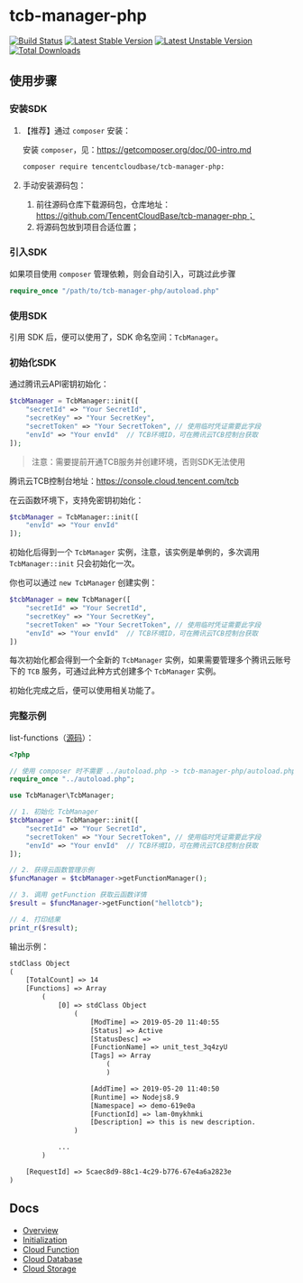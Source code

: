 # tcb-manager-php

<div id="badges">

[![Build Status](https://travis-ci.org/TencentCloudBase/tcb-manager-php.svg?branch=master)](https://travis-ci.org/tencentcloudbase/tcb-manager-php)
[![Latest Stable Version](https://poser.pugx.org/tencentcloudbase/tcb-manager-php/version)](https://packagist.org/packages/tencentcloudbase/tcb-manager-php)
[![Latest Unstable Version](https://poser.pugx.org/tencentcloudbase/tcb-manager-php/v/unstable)](//packagist.org/packages/tencentcloudbase/tcb-manager-php)
[![Total Downloads](https://poser.pugx.org/tencentcloudbase/tcb-manager-php/downloads)](https://packagist.org/packages/tencentcloudbase/tcb-manager-php)

</div>

## 使用步骤

### 安装SDK

1. 【推荐】通过 `composer` 安装：

    安装 `composer`，见：https://getcomposer.org/doc/00-intro.md

    ```bash
    composer require tencentcloudbase/tcb-manager-php:
    ```

2. 手动安装源码包：

    1. 前往源码仓库下载源码包，仓库地址：https://github.com/TencentCloudBase/tcb-manager-php；
    2. 将源码包放到项目合适位置；

### 引入SDK

如果项目使用 `composer` 管理依赖，则会自动引入，可跳过此步骤

```php
require_once "/path/to/tcb-manager-php/autoload.php"
```

### 使用SDK

引用 SDK 后，便可以使用了，SDK 命名空间：`TcbManager`。

### 初始化SDK

通过腾讯云API密钥初始化：

```php
$tcbManager = TcbManager::init([
    "secretId" => "Your SecretId",
    "secretKey" => "Your SecretKey",
    "secretToken" => "Your SecretToken", // 使用临时凭证需要此字段
    "envId" => "Your envId"  // TCB环境ID，可在腾讯云TCB控制台获取
]);
```

> 注意：需要提前开通TCB服务并创建环境，否则SDK无法使用

腾讯云TCB控制台地址：https://console.cloud.tencent.com/tcb

在云函数环境下，支持免密钥初始化：

```php
$tcbManager = TcbManager::init([
    "envId" => "Your envId"
]);
```

初始化后得到一个 `TcbManager` 实例，注意，该实例是单例的，多次调用 `TcbManager::init` 只会初始化一次。

你也可以通过 `new TcbManager` 创建实例：

```php
$tcbManager = new TcbManager([
    "secretId" => "Your SecretId",
    "secretKey" => "Your SecretKey",
    "secretToken" => "Your SecretToken", // 使用临时凭证需要此字段
    "envId" => "Your envId"  // TCB环境ID，可在腾讯云TCB控制台获取
])
```

每次初始化都会得到一个全新的 `TcbManager` 实例，如果需要管理多个腾讯云账号下的 `TCB` 服务，可通过此种方式创建多个 `TcbManager` 实例。

初始化完成之后，便可以使用相关功能了。

### 完整示例

list-functions（[源码](samples/list-functions.php)）：

```php
<?php

// 使用 composer 时不需要 ../autoload.php -> tcb-manager-php/autoload.php
require_once "../autoload.php";

use TcbManager\TcbManager;

// 1. 初始化 TcbManager
$tcbManager = TcbManager::init([
    "secretId" => "Your SecretId",
    "secretToken" => "Your SecretToken", // 使用临时凭证需要此字段
    "envId" => "Your envId"  // TCB环境ID，可在腾讯云TCB控制台获取
]);

// 2. 获得云函数管理示例
$funcManager = $tcbManager->getFunctionManager();

// 3. 调用 getFunction 获取云函数详情
$result = $funcManager->getFunction("hellotcb");

// 4. 打印结果
print_r($result);
```

输出示例：

```txt
stdClass Object
(
    [TotalCount] => 14
    [Functions] => Array
        (
            [0] => stdClass Object
                (
                    [ModTime] => 2019-05-20 11:40:55
                    [Status] => Active
                    [StatusDesc] => 
                    [FunctionName] => unit_test_3q4zyU
                    [Tags] => Array
                        (
                        )

                    [AddTime] => 2019-05-20 11:40:50
                    [Runtime] => Nodejs8.9
                    [Namespace] => demo-619e0a
                    [FunctionId] => lam-0mykhmki
                    [Description] => this is new description.
                )

            ...
        )

    [RequestId] => 5caec8d9-88c1-4c29-b776-67e4a6a2823e
)
```

## Docs

* [Overview](docs/overview.md)
* [Initialization](docs/initialization.md)
* [Cloud Function](docs/cloudfunction.md)
* [Cloud Database](docs/clouddatabase.md)
* [Cloud Storage](docs/cloudstorage.md)
